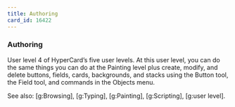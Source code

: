 ```yaml
---
title: Authoring
card_id: 16422
---
```


### Authoring

User level 4 of HyperCard’s five user levels.   At this user level, you can do the same things you can do at the Painting level plus create, modify, and delete buttons, fields, cards, backgrounds, and stacks using the Button tool, the Field tool, and commands in the Objects menu.  

See also: [g:Browsing], [g:Typing], [g:Painting], [g:Scripting], [g:user level]. 